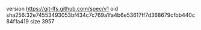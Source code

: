 version https://git-lfs.github.com/spec/v1
oid sha256:32e74553493053bf434c7c769a1fa4b6e53617ff7d368679cfbb440c84f1a419
size 3957
